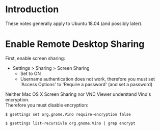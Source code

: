 # Introduction

These notes generally apply to Ubuntu 18.04 (and possibly later).

# Enable Remote Desktop Sharing

First, enable screen sharing:

  - Settings > Sharing > Screen Sharing
    - Set to ON
    - Username authentication does not work, therefore you must set
    'Access Options' to 'Require a password' (and set a password)


Neither Mac OS X Screen Sharing nor VNC Viewer understand Vino's encryption.  
Therefore you must disable encryption:

```
$ gsettings set org.gnome.Vino require-encryption false

$ gsettings list-recursivle org.gnome.Vino | grep encrypt
```
